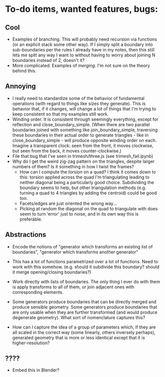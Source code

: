 # To-do items, wanted features, bugs:

## Cool
- Examples of branching. This will probably need recursion via functions
  (or an explicit stack some other way).  If I simply
  split a boundary into sub-boundaries per the rules I already
  have in my notes, then this still lets me split any way I want
  to without having to worry about joining N boundaries instead
  of 2, doesn't it?
- More complicated: Examples of *merging*. I'm not sure on the theory
  behind this.
  
## Annoying
- I really need to standardize some of the behavior of fundamental
  operations (with regard to things like sizes they generate). This
  is behavior that, if it changes, will change a lot of things that I'm
  trying to keep consistent so that my examples still work.
- Winding order.  It is consistent through seemingly
  everything, except for reflection and close_boundary_simple.
  (When there are two parallel boundaries joined with something like
  join_boundary_simple, traversing these boundaries in their actual order
  to generate triangles - like in close_boundary_simple - will produce
  opposite winding order on each. Imagine a transparent clock: seen from the
  front, it moves clockwise, but seen from the back, it moves
  counter-clockwise.)
- File that bug that I've seen in trimesh/three.js
  (see trimesh_fail.ipynb)
- Why do I get the weird zig-zag pattern on the triangles,
  despite larger numbers of them? Is it something in how I
  twist the frames?
  - How can I compute the *torsion* on a quad? I think it
    comes down to this: torsion applied across the quad I'm
    triangulating leading to neither diagonal being a
    particularly good choice.  Subdividing the boundary seems
    to help, but other triangulation methods (e.g. turning a
    quad to 4 triangles by adding the centroid) could be good
    too.
  - Facets/edges are just oriented the wrong way...
  - Picking at random the diagonal on the quad to triangulate with
    does seem to turn 'error' just to noise, and in its own way this
    is preferable.

## Abstractions

- Encode the notions of "generator which transforms an
  existing list of boundaries", "generator which transforms
  another generator"
- This has a lot of functions parametrized over a lot
  of functions.  Need to work with this somehow.  (e.g. should
  it subdivide this boundary? should it merge opening/closing
  boundaries?)
- Work directly with lists of boundaries. The only thing
  I ever do with them is apply transforms to all of them, or
  join adjacent ones with corresponding elements.

- Some generators produce boundaries that can be directly merged
  and produce sensible geometry.  Some generators produce
  boundaries that are only usable when they are further
  transformed (and would produce degenerate geometry).  What sort
  of nomenclature captures this?

- How can I capture the idea of a group of parameters which, if
  they are all scaled in the correct way (some linearly, others
  inversely perhaps), generated geometry that is more or less
  identical except that it is higher-resolution?
## ????
- Embed this in Blender?
  
